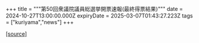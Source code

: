 +++
title = """第50回衆議院議員総選挙開票速報(最終得票結果)"""
date = 2024-10-27T13:00:00.000Z
expiryDate = 2025-03-07T01:43:27.223Z
tags = ["kuriyama","news"]
+++


[[source]](https://www.town.kuriyama.hokkaido.jp/soshiki/15/29267.html)

